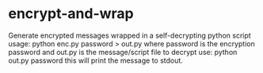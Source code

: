 encrypt-and-wrap
================

Generate encrypted messages wrapped in a self-decrypting python script
usage: python enc.py password > out.py
where password is the encryption password and out.py is the message/script file
to decrypt use: python out.py password
this will print the message to stdout.
